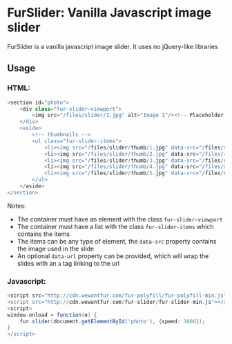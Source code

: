 # FurSlider: Vanilla Javascript image slider
FurSlider is a vanilla javascript image slider. It uses no jQuery-like libraries

## Usage
### HTML:
```groovy
<section id="photo">
	<div class="fur-slider-viewport">
		<img src="/files/slider/1.jpg" alt="Image 1"/><!-- Placeholder image -->
	</div>
	<aside>
	    <!-- thumbnails -->
		<ul class="fur-slider-items">
			<li><img src="/files/slider/thumb/1.jpg" data-src="/files/slider/1.jpg" alt="Image 1"></li>
			<li><img src="/files/slider/thumb/2.jpg" data-src="/files/slider/2.jpg" alt="Image 2"></li>
			<li><img src="/files/slider/thumb/3.jpg" data-src="/files/slider/3.jpg" alt="Image 3"></li>
			<li><img src="/files/slider/thumb/4.jpg" data-src="/files/slider/4.jpg" alt="Image 4"></li>
			<li><img src="/files/slider/thumb/5.jpg" data-src="/files/slider/5.jpg" alt="Image 5"></li>
		</ul>
	</aside>
</section>
```

Notes:
* The container must have an element with the class `fur-slider-viewport`
* The container must have a list with the class `fur-slider-items` which contains the items
* The items can be any type of element, the `data-src` property contains the image used in the slide
* An optional `data-url` property can be provided, which will wrap the slides with an `a` tag linking to the url

### Javascript:
```groovy
<script src="http://cdn.wewantfur.com/fur-polyfill/fur-polyfill-min.js"></script>
<script src="http://cdn.wewantfur.com/fur-slider/fur-slider-min.js"></script>
<script>
window.onload = function(e) {
    fur.slider(document.getElementById('photo'), {speed: 3000});
}
</script>
```

